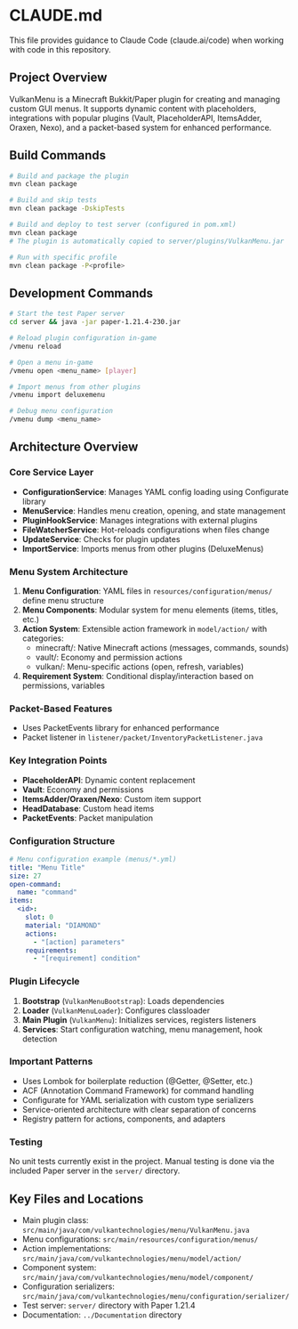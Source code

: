 # CLAUDE.md

This file provides guidance to Claude Code (claude.ai/code) when working with code in this repository.

## Project Overview
VulkanMenu is a Minecraft Bukkit/Paper plugin for creating and managing custom GUI menus. It supports dynamic content with placeholders, integrations with popular plugins (Vault, PlaceholderAPI, ItemsAdder, Oraxen, Nexo), and a packet-based system for enhanced performance.

## Build Commands
```bash
# Build and package the plugin
mvn clean package

# Build and skip tests
mvn clean package -DskipTests

# Build and deploy to test server (configured in pom.xml)
mvn clean package
# The plugin is automatically copied to server/plugins/VulkanMenu.jar

# Run with specific profile
mvn clean package -P<profile>
```

## Development Commands
```bash
# Start the test Paper server
cd server && java -jar paper-1.21.4-230.jar

# Reload plugin configuration in-game
/vmenu reload

# Open a menu in-game
/vmenu open <menu_name> [player]

# Import menus from other plugins
/vmenu import deluxemenu

# Debug menu configuration
/vmenu dump <menu_name>
```

## Architecture Overview

### Core Service Layer
- **ConfigurationService**: Manages YAML config loading using Configurate library
- **MenuService**: Handles menu creation, opening, and state management
- **PluginHookService**: Manages integrations with external plugins
- **FileWatcherService**: Hot-reloads configurations when files change
- **UpdateService**: Checks for plugin updates
- **ImportService**: Imports menus from other plugins (DeluxeMenus)

### Menu System Architecture
1. **Menu Configuration**: YAML files in `resources/configuration/menus/` define menu structure
2. **Menu Components**: Modular system for menu elements (items, titles, etc.)
3. **Action System**: Extensible action framework in `model/action/` with categories:
   - minecraft/: Native Minecraft actions (messages, commands, sounds)
   - vault/: Economy and permission actions
   - vulkan/: Menu-specific actions (open, refresh, variables)
4. **Requirement System**: Conditional display/interaction based on permissions, variables

### Packet-Based Features
- Uses PacketEvents library for enhanced performance
- Packet listener in `listener/packet/InventoryPacketListener.java`

### Key Integration Points
- **PlaceholderAPI**: Dynamic content replacement
- **Vault**: Economy and permissions
- **ItemsAdder/Oraxen/Nexo**: Custom item support
- **HeadDatabase**: Custom head items
- **PacketEvents**: Packet manipulation

### Configuration Structure
```yaml
# Menu configuration example (menus/*.yml)
title: "Menu Title"
size: 27
open-command:
  name: "command"
items:
  <id>:
    slot: 0
    material: "DIAMOND"
    actions:
      - "[action] parameters"
    requirements:
      - "[requirement] condition"
```

### Plugin Lifecycle
1. **Bootstrap** (`VulkanMenuBootstrap`): Loads dependencies
2. **Loader** (`VulkanMenuLoader`): Configures classloader
3. **Main Plugin** (`VulkanMenu`): Initializes services, registers listeners
4. **Services**: Start configuration watching, menu management, hook detection

### Important Patterns
- Uses Lombok for boilerplate reduction (@Getter, @Setter, etc.)
- ACF (Annotation Command Framework) for command handling
- Configurate for YAML serialization with custom type serializers
- Service-oriented architecture with clear separation of concerns
- Registry pattern for actions, components, and adapters

### Testing
No unit tests currently exist in the project. Manual testing is done via the included Paper server in the `server/` directory.

## Key Files and Locations
- Main plugin class: `src/main/java/com/vulkantechnologies/menu/VulkanMenu.java`
- Menu configurations: `src/main/resources/configuration/menus/`
- Action implementations: `src/main/java/com/vulkantechnologies/menu/model/action/`
- Component system: `src/main/java/com/vulkantechnologies/menu/model/component/`
- Configuration serializers: `src/main/java/com/vulkantechnologies/menu/configuration/serializer/`
- Test server: `server/` directory with Paper 1.21.4
- Documentation: `../Documentation` directory